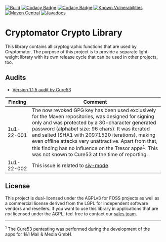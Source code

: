 [![Build](https://github.com/cryptomator/cryptolib/workflows/Build/badge.svg)](https://github.com/cryptomator/cryptolib/actions?query=workflow%3ABuild)
[![Codacy Badge](https://api.codacy.com/project/badge/Grade/9d736fe3e9e14dfb8a65949abbe8f712)](https://www.codacy.com/app/cryptomator/cryptolib)
[![Codacy Badge](https://api.codacy.com/project/badge/Coverage/9d736fe3e9e14dfb8a65949abbe8f712)](https://www.codacy.com/gh/cryptomator/cryptolib/dashboard)
[![Known Vulnerabilities](https://snyk.io/test/github/cryptomator/cryptolib/badge.svg)](https://snyk.io/test/github/cryptomator/cryptolib)
[![Maven Central](https://img.shields.io/maven-central/v/org.cryptomator/cryptolib.svg?maxAge=86400)](https://repo1.maven.org/maven2/org/cryptomator/cryptolib/)
[![Javadocs](http://www.javadoc.io/badge/org.cryptomator/cryptolib.svg)](http://www.javadoc.io/doc/org.cryptomator/cryptolib)

# Cryptomator Crypto Library

This library contains all cryptographic functions that are used by Cryptomator. The purpose of this project is to provide a separate light-weight library with its own release cycle that can be used in other projects, too.

## Audits

- [Version 1.1.5 audit by Cure53](https://cryptomator.org/audits/2017-11-27%20crypto%20cure53.pdf)

| Finding | Comment |
|---|---|
| 1u1-22-001 | The now revoked GPG key has been used exclusively for the Maven repositories, was designed for signing only and was protected by a 30-character generated password (alphabet size: 96 chars). It was iterated and salted (SHA1 with 20971520 iterations), making even offline attacks very unattractive. Apart from that, this finding has no influence on the Tresor apps<sup>[1](#footnote-tresor-apps)</sup>. This was not known to Cure53 at the time of reporting. |
| 1u1-22-002 | This issue is related to [siv-mode](https://github.com/cryptomator/siv-mode/). |

## License

This project is dual-licensed under the AGPLv3 for FOSS projects as well as a commercial license derived from the LGPL for independent software vendors and resellers. If you want to use this library in applications that are *not* licensed under the AGPL, feel free to contact our [sales team](https://cryptomator.org/enterprise/).

---

<sup><a name="footnote-tresor-apps">1</a></sup> The Cure53 pentesting was performed during the development of the apps for 1&1 Mail & Media GmbH.
